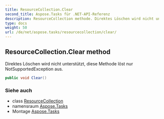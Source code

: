 ```yaml
---
title: ResourceCollection.Clear
second_title: Aspose.Tasks für .NET-API-Referenz
description: ResourceCollection methode. Direktes Löschen wird nicht unterstützt diese Methode löst nur NotSupportedException aus.
type: docs
weight: 50
url: /de/net/aspose.tasks/resourcecollection/clear/
---
```

## ResourceCollection.Clear method

Direktes Löschen wird nicht unterstützt, diese Methode löst nur NotSupportedException aus.

```csharp
public void Clear()
```

### Siehe auch

* class [ResourceCollection](../)
* namensraum [Aspose.Tasks](../../resourcecollection/)
* Montage [Aspose.Tasks](../../../)



